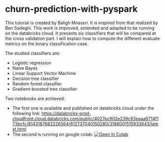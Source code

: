 # churn-prediction-with-pyspark
This tutorial is created by Baligh Mnassri. It is inspired from that realized by Ben Sadeghi. This work is improved, extended and adapted to be running on the databricks cloud. It presents six classifiers that will be compared at the cross validation part. I will explain how to compute the different evaluate metrics on the binary classification case.

The studied classifiers are:
  * Logistic regression
  * Naive Bayes
  * Linear Support Vector Machine
  * Decision tree classifier
  * Random forest classifier
  * Gradient-boosted tree classifier

Two notebooks are achieved:
 * The first one is available and published on databricks cloud under the following link:
https://databricks-prod-cloudfront.cloud.databricks.com/public/4027ec902e239c93eaaa8714f173bcfc/8143187682226564/612737040150280/3186001515933643/latest.html
 * The second is running on google colab: [![Open In Colab](https://colab.research.google.com/assets/colab-badge.svg)](https://colab.research.google.com/github/weiji14/deepbedmap/)
